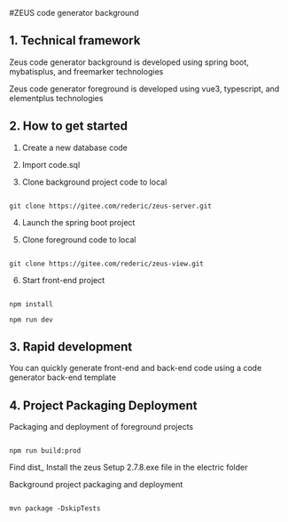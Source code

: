#ZEUS code generator background



## 1. Technical framework



Zeus code generator background is developed using spring boot, mybatisplus, and freemarker technologies



Zeus code generator foreground is developed using vue3, typescript, and elementplus technologies



## 2. How to get started



1. Create a new database code



2. Import code.sql



3. Clone background project code to local



```

git clone https://gitee.com/rederic/zeus-server.git

```



4. Launch the spring boot project



5. Clone foreground code to local



```

git clone https://gitee.com/rederic/zeus-view.git

```



6. Start front-end project



```

npm install

npm run dev

```



## 3. Rapid development



You can quickly generate front-end and back-end code using a code generator back-end template



## 4. Project Packaging Deployment



Packaging and deployment of foreground projects



```

npm run build:prod

```



Find dist_ Install the zeus Setup 2.7.8.exe file in the electric folder



Background project packaging and deployment



```

mvn package -DskipTests

```
